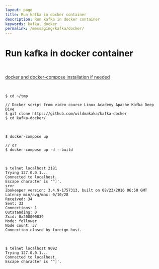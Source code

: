```yaml
---
layout: page
title: Run kafka in docker container
description: Run kafka in docker container
keywords: kafka, docker
permalink: /messaging/kafka/docker/
---
```


# Run kafka in docker container

<br/>

[docker and docker-compose installation if needed](//gitops.ru/containers/docker/setup/ubuntu/)

<br/>

```
$ cd ~/tmp

// Docker script from video course Linux Academy Apache Kafka Deep Dive
$ git clone https://github.com/wildmakaka/kafka-docker
$ cd kafka-docker/
```

<br/>

```
$ docker-compose up

// or
$ docker-compose up -d --build
```

<br/>

```
$ telnet localhost 2181
Trying 127.0.0.1...
Connected to localhost.
Escape character is '^]'.
srvr
Zookeeper version: 3.4.9-1757313, built on 08/23/2016 06:50 GMT
Latency min/avg/max: 0/10/28
Received: 34
Sent: 33
Connections: 1
Outstanding: 0
Zxid: 0x200000039
Mode: follower
Node count: 37
Connection closed by foreign host.
```

<br/>

```
$ telnet localhost 9092
Trying 127.0.0.1...
Connected to localhost.
Escape character is '^]'.
```
